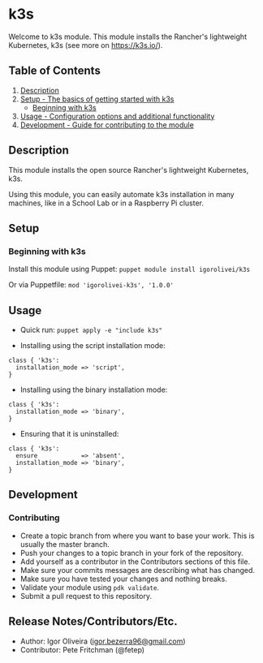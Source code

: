 # k3s

Welcome to k3s module. This module installs the Rancher's lightweight
Kubernetes, k3s (see more on https://k3s.io/).

## Table of Contents

1. [Description](#description)
1. [Setup - The basics of getting started with k3s](#setup)
    * [Beginning with k3s](#beginning-with-k3s)
1. [Usage - Configuration options and additional functionality](#usage)
1. [Development - Guide for contributing to the module](#development)

## Description

This module installs the open source Rancher's lightweight Kubernetes, k3s.

Using this module, you can easily automate k3s installation in many machines,
like in a School Lab or in a Raspberry Pi cluster.

## Setup

### Beginning with k3s

Install this module using Puppet: `puppet module install igorolivei/k3s`

Or via Puppetfile: `mod 'igorolivei-k3s', '1.0.0'`

## Usage

- Quick run: `puppet apply -e "include k3s"`

- Installing using the script installation mode:

```puppet
class { 'k3s':
  installation_mode => 'script',
}
```

- Installing using the binary installation mode:

```puppet
class { 'k3s':
  installation_mode => 'binary',
}
```

- Ensuring that it is uninstalled:

```puppet
class { 'k3s':
  ensure            => 'absent',
  installation_mode => 'binary',
}
```

## Development

### Contributing

- Create a topic branch from where you want to base your work. This is usually the master branch.
- Push your changes to a topic branch in your fork of the repository.
- Add yourself as a contributor in the Contributors sections of this file.
- Make sure your commits messages are describing what has changed.
- Make sure you have tested your changes and nothing breaks.
- Validate your module using `pdk validate`.
- Submit a pull request to this repository.

## Release Notes/Contributors/Etc.

- Author: Igor Oliveira (igor.bezerra96@gmail.com)
- Contributor: Pete Fritchman (@fetep)
